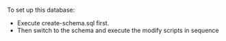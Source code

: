 To set up this database:

- Execute create-schema.sql first.
- Then switch to the schema and execute the modify scripts in sequence